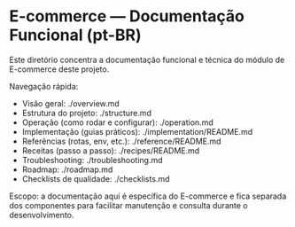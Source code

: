 # E-commerce — Documentação Funcional (pt-BR)

Este diretório concentra a documentação funcional e técnica do módulo de E-commerce deste projeto.

Navegação rápida:
- Visão geral: ./overview.md
- Estrutura do projeto: ./structure.md
- Operação (como rodar e configurar): ./operation.md
- Implementação (guias práticos): ./implementation/README.md
- Referências (rotas, env, etc.): ./reference/README.md
- Receitas (passo a passo): ./recipes/README.md
- Troubleshooting: ./troubleshooting.md
- Roadmap: ./roadmap.md
- Checklists de qualidade: ./checklists.md

Escopo: a documentação aqui é específica do E-commerce e fica separada dos componentes para facilitar manutenção e consulta durante o desenvolvimento.
